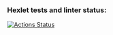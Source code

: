 ### Hexlet tests and linter status:
[![Actions Status](https://github.com/maratnersesyan/php-project-lvl1/workflows/hexlet-check/badge.svg)](https://github.com/maratnersesyan/php-project-lvl1/actions)